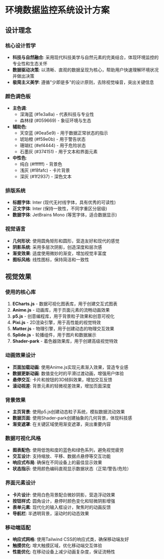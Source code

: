 # 环境数据监控系统设计方案

## 设计理念

### 核心设计哲学
- **科技与自然融合**: 采用现代科技美学与自然元素的完美结合，体现环境监控的专业性和生态关怀
- **数据驱动决策**: 以清晰、直观的数据呈现为核心，帮助用户快速理解环境状况并做出决策
- **极简主义美学**: 遵循"少即是多"的设计原则，去除视觉噪音，突出关键信息

### 颜色调色板
- **主色调**: 
  - 深海蓝 (#1e3a8a) - 代表科技与专业性
  - 森林绿 (#059669) - 象征环境与生态
- **辅助色**:
  - 天空蓝 (#0ea5e9) - 用于数据正常状态的指示
  - 琥珀橙 (#f59e0b) - 用于警告状态
  - 珊瑚红 (#ef4444) - 用于危险状态
  - 石墨灰 (#374151) - 用于文本和界面元素
- **中性色**:
  - 纯白 (#ffffff) - 背景色
  - 浅灰 (#f8fafc) - 卡片背景
  - 深灰 (#1f2937) - 深色文本

### 排版系统
- **标题字体**: Inter (现代无衬线字体，具有优秀的可读性)
- **正文字体**: Inter (保持一致性，不同字重区分层级)
- **数据字体**: JetBrains Mono (等宽字体，适合数据显示)

### 视觉语言
- **几何形状**: 使用圆角矩形和圆形，营造友好和现代的感觉
- **阴影系统**: 采用多层次阴影，创造深度和层次感
- **渐变效果**: 适度使用微妙的渐变，增加视觉丰富度
- **图标风格**: 线性图标，保持简洁和一致性

## 视觉效果

### 使用的核心库
1. **ECharts.js** - 数据可视化图表库，用于创建交互式图表
2. **Anime.js** - 动画库，用于页面元素的流畅动画效果
3. **p5.js** - 创意编程库，用于背景粒子效果和创意可视化
4. **Pixi.js** - 2D渲染引擎，用于高性能的视觉特效
5. **Matter.js** - 物理引擎，用于创建动态的物理交互效果
6. **Splide.js** - 轮播组件，用于图片和数据展示
7. **Shader-park** - 着色器效果库，用于创建高级视觉特效

### 动画效果设计
- **页面加载动画**: 使用Anime.js实现元素渐入效果，营造专业感
- **数据更新动画**: 数值变化时的平滑过渡动画，增强用户体验
- **悬停交互**: 卡片和按钮的3D倾斜效果，增加交互反馈
- **滚动视差**: 背景元素的轻微视差效果，增加页面深度

### 背景效果
- **主页背景**: 使用p5.js创建动态粒子系统，模拟数据流动效果
- **数据页面**: 使用Shader-park创建抽象的几何背景，体现科技感
- **渐变遮罩**: 在关键区域使用渐变遮罩，突出重要内容

### 数据可视化风格
- **图表配色**: 使用低饱和度的蓝色和绿色系列，避免视觉疲劳
- **交互设计**: 支持缩放、平移、数据点悬停等交互功能
- **响应式布局**: 确保在不同设备上的最佳显示效果
- **状态指示**: 使用颜色编码直观显示数据状态（正常/警告/危险）

### 界面元素设计
- **卡片设计**: 使用白色背景配合微妙阴影，营造浮动效果
- **按钮样式**: 圆角设计，悬停时颜色变化和轻微阴影增强
- **表单元素**: 现代化的输入框设计，聚焦时的动画反馈
- **导航栏**: 半透明背景，滚动时的动态效果

### 移动端适配
- **响应式网格**: 使用Tailwind CSS的响应式类，确保移动端友好
- **触摸优化**: 增大触摸区域，优化移动端交互体验
- **性能优化**: 在移动设备上减少动画复杂度，保证流畅性
